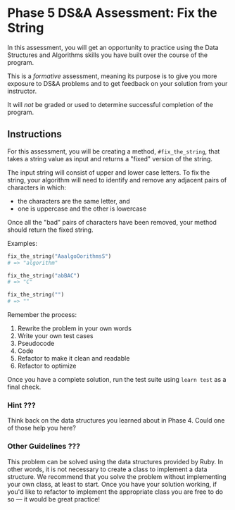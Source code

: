 # Phase 5 DS&A Assessment: Fix the String

In this assessment, you will get an opportunity to practice using the Data
Structures and Algorithms skills you have built over the course of the program.

This is a _formative_ assessment, meaning its purpose is to give you more
exposure to DS&A problems and to get feedback on your solution from your
instructor.

It will _not_ be graded or used to determine successful completion of the
program.

## Instructions

For this assessment, you will be creating a method, `#fix_the_string`, that
takes a string value as input and returns a "fixed" version of the string.

The input string will consist of upper and lower case letters. To fix the
string, your algorithm will need to identify and remove any adjacent pairs of
characters in which:

- the characters are the same letter, and
- one is uppercase and the other is lowercase

Once all the "bad" pairs of characters have been removed, your method should
return the fixed string.

Examples:

```rb
fix_the_string("AaalgoOorithmsS")
# => "algorithm"

fix_the_string("abBAC")
# => "C"

fix_the_string("")
# => ""
```

Remember the process:

1. Rewrite the problem in your own words
2. Write your own test cases
3. Pseudocode
4. Code
5. Refactor to make it clean and readable
6. Refactor to optimize

Once you have a complete solution, run the test suite using `learn test` as a
final check.

### Hint ???

Think back on the data structures you learned about in Phase 4. Could one of
those help you here?

### Other Guidelines ???

This problem can be solved using the data structures provided by Ruby. In other
words, it is not necessary to create a class to implement a data structure. We
recommend that you solve the problem without implementing your own class, at
least to start. Once you have your solution working, if you'd like to refactor
to implement the appropriate class you are free to do so — it would be great
practice!
